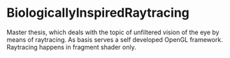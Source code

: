 # BiologicallyInspiredRaytracing
Master thesis, which deals with the topic of unfiltered vision of the eye by means of raytracing.
As basis serves a self developed OpenGL framework.
Raytracing happens in fragment shader only.
